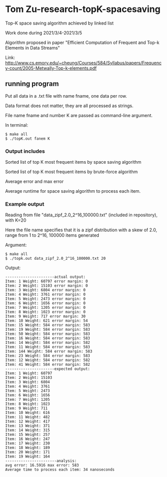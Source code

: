 # Tom Zu-research-topK-spacesaving
Top-K space saving algorithm achieved by linked list

Work done during 2021/3/4-2021/3/5

Algorithm proposed in paper "Efficient Computation of Frequent and Top-k Elements in Data Streams"

Link: http://www.cs.emory.edu/~cheung/Courses/584/Syllabus/papers/Frequency-count/2005-Metwally-Top-k-elements.pdf

## running program

Put all data in a .txt file with name fname, one data per row.

Data format does not matter, they are all processed as strings.

File name fname and number K are passed as command-line argument.

In terminal:
```
$ make all
$ ./topK.out fanem K
```

### Output includes

Sorted list of top K most frequent items by space saving algorithm

Sorted list of top K most frequent items by brute-force algorithm

Average error and max error

Average runtime for space saving algorithm to process each item.


### Example output
Reading from file "data_zipf_2.0_2^16_100000.txt" (included in repository), with K=20

Here the file name specifies that it is a zipf distribution with a skew of 2.0, range from 1 to 2^16, 100000 items generated

Argument:
```
$ make all
$ ./topk.out data_zipf_2.0_2^16_100000.txt 20
```
Output:
```
----------------------actual output:
Item: 1 Weight: 60797 error margin: 0
Item: 2 Weight: 15103 error margin: 0
Item: 3 Weight: 6804 error margin: 0
Item: 4 Weight: 3761 error margin: 0
Item: 5 Weight: 2473 error margin: 0
Item: 6 Weight: 1656 error margin: 0
Item: 7 Weight: 1205 error margin: 0
Item: 8 Weight: 1023 error margin: 0
Item: 9 Weight: 717 error margin: 30
Item: 10 Weight: 621 error margin: 54
Item: 15 Weight: 584 error margin: 583
Item: 19 Weight: 584 error margin: 583
Item: 50 Weight: 584 error margin: 583
Item: 16 Weight: 584 error margin: 583
Item: 14 Weight: 584 error margin: 582
Item: 11 Weight: 584 error margin: 583
Item: 144 Weight: 584 error margin: 583
Item: 23 Weight: 584 error margin: 583
Item: 12 Weight: 584 error margin: 582
Item: 41 Weight: 584 error margin: 582
----------------------expected output: 
Item: 1 Weight: 60797
Item: 2 Weight: 15103
Item: 3 Weight: 6804
Item: 4 Weight: 3761
Item: 5 Weight: 2473
Item: 6 Weight: 1656
Item: 7 Weight: 1205
Item: 8 Weight: 1023
Item: 9 Weight: 711
Item: 10 Weight: 616
Item: 11 Weight: 482
Item: 12 Weight: 417
Item: 13 Weight: 371
Item: 14 Weight: 315
Item: 15 Weight: 257
Item: 16 Weight: 247
Item: 17 Weight: 230
Item: 18 Weight: 189
Item: 20 Weight: 171
Item: 19 Weight: 164
-----------------------analysis:
avg error: 16.5916 max error: 583
Average time to process each item: 34 nanoseconds
```
